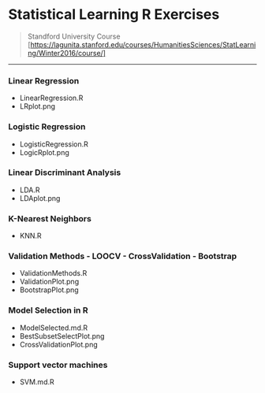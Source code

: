 # Statistical Learning R Exercises

> Standford University Course
[https://lagunita.stanford.edu/courses/HumanitiesSciences/StatLearning/Winter2016/course/]

<hr>

### Linear Regression 

- LinearRegression.R
- LRplot.png

### Logistic Regression

- LogisticRegression.R
- LogicRplot.png

### Linear Discriminant Analysis

- LDA.R
- LDAplot.png

### K-Nearest Neighbors

- KNN.R

### Validation Methods - LOOCV - CrossValidation - Bootstrap

- ValidationMethods.R
- ValidationPlot.png
- BootstrapPlot.png


### Model Selection in R

- ModelSelected.md.R
- BestSubsetSelectPlot.png
- CrossValidationPlot.png
  

### Support vector machines

- SVM.md.R

